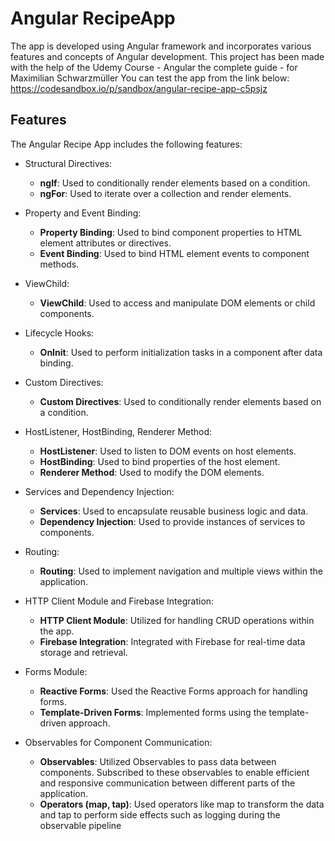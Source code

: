 # Angular RecipeApp

The app is developed using Angular framework and incorporates various features and concepts of Angular development.
This project has been made with the help of the Udemy Course - Angular the complete guide - for Maximilian Schwarzmüller
You can test the app from the link below:
https://codesandbox.io/p/sandbox/angular-recipe-app-c5psjz

## Features

The Angular Recipe App includes the following features:
 * Structural Directives:
   - **ngIf**: Used to conditionally render elements based on a condition.
   - **ngFor**: Used to iterate over a collection and render elements.

 * Property and Event Binding:
    - **Property Binding**: Used to bind component properties to HTML element attributes or directives.
    - **Event Binding**: Used to bind HTML element events to component methods.

* ViewChild:
   - **ViewChild**: Used to access and manipulate DOM elements or child components.
  
* Lifecycle Hooks:
    - **OnInit**: Used to perform initialization tasks in a component after data binding.

* Custom Directives:
   - **Custom Directives**: Used to conditionally render elements based on a condition.

* HostListener, HostBinding, Renderer Method:
    - **HostListener**: Used to listen to DOM events on host elements.
    - **HostBinding**: Used to bind properties of the host element.
    - **Renderer Method**: Used to modify the DOM elements.

* Services and Dependency Injection:
    - **Services**: Used to encapsulate reusable business logic and data.
    - **Dependency Injection**: Used to provide instances of services to components.

* Routing:
    - **Routing**: Used to implement navigation and multiple views within the application.

* HTTP Client Module and Firebase Integration:
  - **HTTP Client Module**: Utilized for handling CRUD operations within the app.
  - **Firebase Integration**: Integrated with Firebase for real-time data storage and retrieval.

* Forms Module:
  - **Reactive Forms**: Used the Reactive Forms approach for handling forms.
  - **Template-Driven Forms**: Implemented forms using the template-driven approach.

* Observables for Component Communication:
  - **Observables**: Utilized Observables to pass data between components. Subscribed to these observables to enable efficient and responsive communication between different parts of the application.
  - **Operators (map, tap)**: Used operators like map to transform the data and tap to perform side effects such as logging during the observable pipeline
